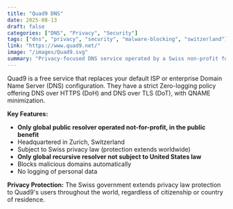 ```yaml
---
title: "Quad9 DNS"
date: 2025-08-13
draft: false
categories: ["DNS", "Privacy", "Security"]
tags: ["dns", "privacy", "security", "malware-blocking", "switzerland"]
link: "https://www.quad9.net/"
image: "/images/Quad9.svg"
summary: "Privacy-focused DNS service operated by a Swiss non-profit foundation."
---
```


Quad9 is a free service that replaces your default ISP or enterprise Domain Name Server (DNS) configuration. They have a strict Zero-logging policy offering DNS over HTTPS (DoH) and DNS over TLS (DoT), with QNAME minimization.

**Key Features:**

- **Only global public resolver operated not-for-profit, in the public benefit**
- Headquartered in Zurich, Switzerland
- Subject to Swiss privacy law (protection extends worldwide)
- **Only global recursive resolver not subject to United States law**
- Blocks malicious domains automatically
- No logging of personal data

**Privacy Protection:** The Swiss government extends privacy law protection to Quad9's users throughout the world, regardless of citizenship or country of residence.
